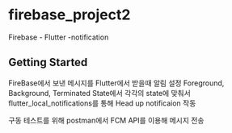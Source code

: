 # firebase_project2

Firebase - Flutter -notification

## Getting Started

FireBase에서 보낸 메시지를 Flutter에서 받을때 알림 설정
Foreground, Background, Terminated State에서
각각의 state에 맞춰서 flutter_local_notifications를 통해
Head up notificaion 작동

구동 테스트를 위해 postman에서 FCM API를 이용해 메시지 전송
